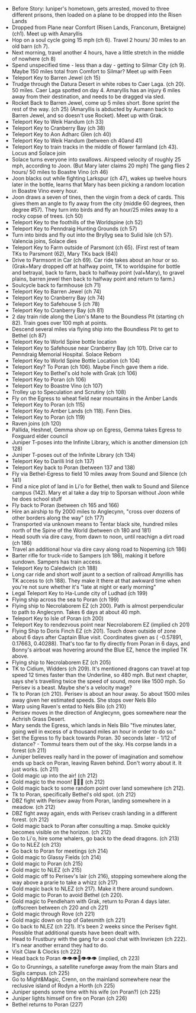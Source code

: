 - Before Story: Iuniper's hometown, gets arrested, moved to three different prisons, then loaded on a plane to be dropped into the Risen Lands
- Dropped from Plane near Comfort (Risen Lands, Francorum, Bretaigne) (ch1). Meet up with Amaryllis
- Hop on a soul cycle going 15 mph (ch 6). Travel 2 hours/ 30 miles to an old barn (ch 7).
- Next morning, travel another 4 hours, have a little stretch in the middle of nowhere (ch 8)
- Spend unspecified time - less than a day - getting to Silmar City (ch 9). Maybe 150 miles total from Comfort to Silmar? Meet up with Feen
- Teleport Key to Barren Jewel (ch 15)
- Trudge through the Datura Desert in white robes to Caer Laga. (ch 20). 50 miles. Caer Laga spotted on day 4. Amaryllis has an injury 6 miles away from their destination, and needs to be dragged via sled. 
- Rocket Back to Barren Jewel, come up 5 miles short. Bone sprint the rest of the way. (ch 25) (Amaryllis is abducted by Aumann back to Barren Jewel, and so doesn't use Rocket). Meet up with Grak.
- Teleport Key to Weik Handum (ch 33)
- Teleport Key to Cranberry Bay (ch 38)
- Teleport Key to Aon Adharc Glen (ch 40)
- Teleport Key to Weik Handum (between ch 40and 41)
- Teleport Key to train tracks in the middle of flower farmland (ch 43). Locus and Solace join
- Solace turns everyone into swallows. Airspeed velocity of roughly 25 mph, according to Joon. (But Mary later claims 20 mph) The gang flies 2 hours/ 50 miles to Boastre Vino (ch 46)
- Joon blacks out while fighting Larkspur (ch 47), wakes up twelve hours later in the bottle, learns that Mary has been picking a random location in Boastre Vino every hour.
- Joon draws a seven of tines, then the virgin from a deck of cards. This gives them an angle to fly away from the city (middle 60 degrees, then degree #57). They turn into birds and fly an hour/25 miles away to a rocky copse of trees. (ch 50)
- Teleport Key to the foothills of the Worldspine (ch 52)
- Teleport Key to Penndraig Hunting Grounds (ch 57)
- Turn into birds and fly out into the Bryllyg sea to Sulid Isle (ch 57). Valencia joins, Solace dies
- Teleport Key to Farm outside of Parsmont (ch  65). (First rest of team TKs to Parsmont (62), Mary TKs back (64))
- Drive to Parmsont in Car (ch 69). Car ride takes about an hour or so. (Grak+Mary dropped off at halfway point,  TK to worldspine for bottle and betrayal, back to farm, back to halfway point (val+Mary), to gravel plains, barren jewel then back to halfway point and return to farm.)
- Soulcycle back to farmhouse (ch 71)
- Teleport Key to Barren Jewel (ch 74)
- Teleport Key to Cranberry Bay (ch 74)
- Teleport Key to Safehouse 5 (ch 78)
- Teleport Key to Cranberry Bay (ch 81)
- 2 day train ride along the Lion's Mane to the Boundless Pit (starting ch 82). Train goes over 100 mph at points.
- Descend several miles via flying ship into the Boundless Pit to get to Bethel (ch 87)
- Teleport Key to World Spine bottle location
- Teleport Key to Safehouse near Cranberry Bay (ch 101). Drive car to Penndraig Memorial Hospital. Solace Reborn
- Teleport Key to World Spine Bottle Location (ch 104)
- Teleport Key? To Poran (ch 106). Maybe Finch gave them a ride.
- Teleport Key to Bethel's old hole with Grak (ch 106)
- Teleport Key to Poran (ch 106)
- Teleport Key to Boastre Vino (ch 107)
- Trolley up to Speculation and Scrutiny (ch 108)
- Fly on the Egress to wheat field near mountains in the Amber Lands
- Teleport Key to Poran (ch 115)
- Teleport Key to Amber Lands (ch 118). Fenn Dies.
- Teleport Key to Poran (ch 119)
- Raven joins (ch 120)
- Pallida, Heshnel, Gemma show up on Egress, Gemma takes Egress to Foxguard elder council 
- Juniper T-poses into the Infinite Library, which is another dimension (ch 128)
- Juniper T-poses out of the Infinite Library (ch 134)
- Teleport Key to Darilli Irid (ch 137)
- Teleport Key back to Poran (between 137 and 138)
- Fly via Bethel-Egress to field 10 miles away from Sound and Silence (ch 141)
- Find a nice plot of land in Li'o for Bethel, then walk to Sound and Silence campus (142). Mary et al take a day trip to Sporsan without Joon while he does school stuff
- Fly back to  Poran (between ch 165 and 166)
- Hire an airship to fly 2000 miles to Anglecynn, "cross over dozens of other borders along the way" (ch 177)
- Transported via unknown means to Tentar black site, hundred miles north of the Spine of the World (between ch 180 and 181)
- Head south via dire cavy, from dawn to noon, until reachign a dirt road (ch 186)
- Travel an additional hour via dire cavy along road to Nopeming (ch 186)
- Barter rifle for truck-ride to Sampers (ch 186), making it before sundown. Sampers has train access.
- Teleport Key to Caledwich (ch 188)
- Long car ride and short wolf jaunt to a section of railroad Amyrillis has TK access to (ch 188). They make it there at that awkward time when you're not sure whether it's "late at night or early morning"
- Legal Teleport Key to Ha-Lunde city of Ludhad (ch 199)
- Flying ship across the sea to Poran (ch 199)
- Flying ship to Necrolaborem  EZ (ch 200). Path is almost perpendicular to path to Anglecynn. Takes 6 days at about 40 mph.
- Teleport Key to Isle of Poran (ch 200)
- Teleport Key to rendezvous point near Necrolaborem  EZ (implied ch 201)
- Flying Ship to Doris Finch EZ (ch 201). Touch down outside of zone about 6 days after Captain Blue visit. Coordinates given as ( -0.57891, 0.17663, 0.40288). That's too far to fly directly from Poran in 6 days, and Bonny's airboat was hovering around the Blue EZ, hence the implied TK above.
- Flying ship to Necrolaborem EZ (ch 205)
- TK to Cidium, Widders (ch 209). It's mentioned dragons can travel at top speed 12 times faster than the Underline, so 480 mph. But next chapter, says she's travelling twice the speed of sound, more like 1500 mph. So Perisev is a beast. Maybe she's a velocity mage?
- Tk to Poran (ch 210). Perisev is about an hour away. So about 1500 miles away given her estimated speeds. She stops over Nels Bilo
- Warp using Raven's entad to Nels Bilo (ch 210)
- Perisev moves in the direction of Anglecynn, goes somewhere near the Achrish Grass Desert.
- Mary sends the Egress, which lands in Nels Bilo "five minutes later, going well in excess of a thousand miles an hour in order to do so."
- Set the Egress to fly back towards Poran. 30 seconds later - 1/12 of distance? - Tommul tears them out of the sky. His corpse lands in a forest (ch 211)
- Juniper believes really hard in the power of imagination and somehow ends up back on Poran, leaving Raven behind. Don't worry about it. It just works. (ch 211)
- Gold magic up into the air! (ch 212)
- Gold magic to the moon! 🚀🚀🚀 (ch 212)
- Gold magic back to some random point over land somewhere (ch 212).
- Tk to Poran, specifically Bethel's old spot. (ch 212)
- DBZ fight with Perisev away from Poran, landing somewhere in a meadow. (ch 212)
- DBZ fight away again, ends with Perisev crash landing in a different forest. (ch 212) 
- Gold magic back to Poran after consulting a map. Smoke quickly becomes visible on the horizon. (ch 212)
- Go to Li'o, hire some whalers, go back to the dead dragons. (ch 213)
- Go to NLEZ (ch 213)
- Go back to Poran for meetings (ch 214)
- Gold magic to Glassy Fields (ch 214)
- Gold magic to Poran (ch 215)
- Gold magic to NLEZ (ch 215)
- Gold magic off to Perisev's lair (ch 216), stopping somewhere along the way above a prarie to take a whizz (ch 217)
- Gold magic back to NLEZ (ch 217). Make it there around sundown.
- Gold magic to Poran to avoid Bethel (ch 220).
- Gold magic to Pendleham with Grak, return to Poran 4 days later. (offscreen between ch 220 and ch 221)
- Gold magic through Rove (ch 221)
- Gold magic down on top of Gatesmith (ch 221)
- Go back to NLEZ (ch 221). It's been 2 weeks since the Perisev fight. Possible that additional quests have been dealt with.
- Head to Frustbury with the gang for a cool chat with Invriezen (ch 222). It's near another errand they had to do.
- Visit Claw & Clocks (ch 222)
- Head back to Poran 👁️👁️👁️🦌👁️👁️👁️ (implied, ch 223)
- Go to Grunnings, a satellite runeforge away from the main Stars and Sigils campus. (ch 225)
- Go to Might&Magic, Crenn, on the mainland somewhere near the reclusive island of Rodyn a Horth (ch 225)
- Juniper spends some time with his wife (on Poran?) (ch 225)
- Juniper lights himself on fire on Poran (ch 226)
- Bethel returns to Poran (227)
